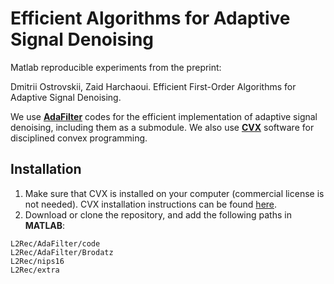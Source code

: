 # Efficient Algorithms for Adaptive Signal Denoising

Matlab reproducible experiments from the preprint:

Dmitrii Ostrovskii, Zaid Harchaoui. Efficient First-Order Algorithms for Adaptive Signal Denoising. 

We use [**AdaFilter**](https://github.com/ostrodmit/AdaFilter) codes for the efficient implementation of adaptive signal denoising, including them as a submodule. 
We also use [**CVX**](http://cvxr.com/cvx/) software for disciplined convex programming.

## Installation

1. Make sure that CVX is installed on your computer (commercial license is not needed). CVX installation instructions can be found [here](http://cvxr.com/cvx/doc/install.html).
2. Download or clone the repository, and add the following paths in **MATLAB**: 
```
L2Rec/AdaFilter/code
L2Rec/AdaFilter/Brodatz
L2Rec/nips16
L2Rec/extra
```
